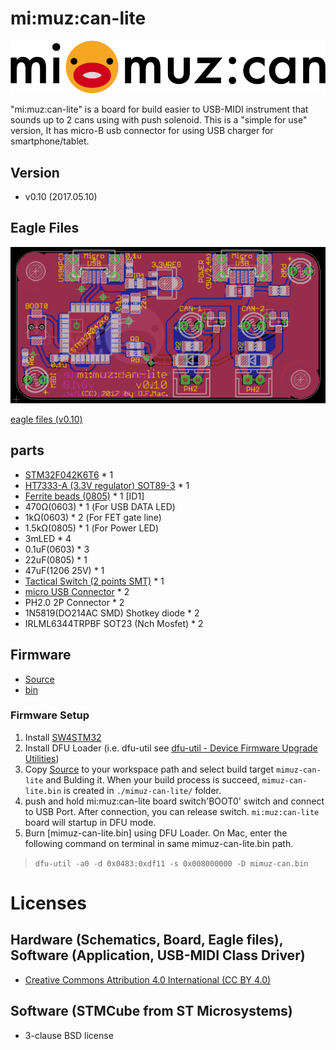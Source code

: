 # mi:muz:can-lite

![mimuz-can logo](../mimuz-can.png)

"mi:muz:can-lite" is a board for build easier to USB-MIDI instrument that sounds up to 2 cans using with push solenoid. This is a "simple for use" version, It has micro-B usb connector for using USB charger for smartphone/tablet.


## Version

- v0.10 (2017.05.10)

## Eagle Files

![board](./eagle-files/board-v0.10.png)

[eagle files (v0.10)](./eagle-files/v0.10)

## parts

- [STM32F042K6T6](http://www.st.com/content/st_com/ja/products/microcontrollers/stm32-32-bit-arm-cortex-mcus/stm32f0-series/stm32f0x2/stm32f042k6.html) * 1
- [HT7333-A (3.3V regulator) SOT89-3](http://www.holtek.com.tw/documents/10179/116711/HT73xx-1v100.pdf) * 1
- [Ferrite beads (0805)](http://akizukidenshi.com/catalog/g/gP-04054/) * 1 [ID1]
- 470Ω(0603) * 1 (For USB DATA LED)
- 1kΩ(0603) * 2 (For FET gate line)
- 1.5kΩ(0805) * 1 (For Power LED)
- 3mLED * 4 
- 0.1uF(0603) * 3
- 22uF(0805) * 1
- 47uF(1206 25V) * 1
- [Tactical Switch (2 points SMT)](http://www.aitendo.com/product/10525) * 1
- [micro USB Connector](https://www.aliexpress.com/item/Free-shipping-100pcs-lot-4-feet-DIP-5P-SMD-Micro-USB-Connector-V8-Port-Charge-Socket/32214653369.html?spm=2114.13010608.0.0.uwpujb) * 2
- PH2.0 2P Connector * 2
- 1N5819(DO214AC SMD) Shotkey diode * 2
- IRLML6344TRPBF SOT23 (Nch Mosfet) * 2

## Firmware

- [Source](../mimuz-can/source)
- [bin](./bin)

### Firmware Setup 

1. Install [SW4STM32](http://www.st.com/content/st_com/ja/products/development-tools/software-development-tools/stm32-software-development-tools/stm32-ides/sw4stm32.html)
2. Install DFU Loader (i.e. dfu-util see [dfu-util - Device Firmware Upgrade Utilities](http://dfu-util.sourceforge.net/))
3. Copy [Source](./source/mimuz-tuch) to your workspace path and select build target `mimuz-can-lite` and Bulding it. When your build process is succeed, `mimuz-can-lite.bin` is created in `./mimuz-can-lite/` folder.
4. push and hold mi:muz:can-lite board switch'BOOT0' switch and connect to USB Port. After connection, you can release switch. `mi:muz:can-lite` board will startup in DFU mode. 
5. Burn [mimuz-can-lite.bin] using DFU Loader. On Mac, enter the following command on terminal in same mimuz-can-lite.bin path.

> `dfu-util -a0 -d 0x0483:0xdf11 -s 0x008000000 -D mimuz-can.bin`

# Licenses

## Hardware (Schematics, Board, Eagle files), Software (Application, USB-MIDI Class Driver)

- [Creative Commons Attribution 4.0 International (CC BY 4.0)](http://creativecommons.org/licenses/by/4.0/)

## Software (STMCube from ST Microsystems)

- 3-clause BSD license







